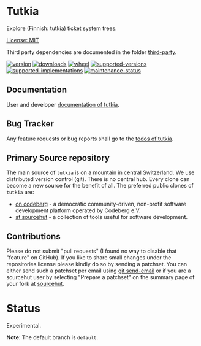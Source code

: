 # Tutkia

Explore (Finnish: tutkia) ticket system trees.

[License: MIT](https://git.sr.ht/~sthagen/tutkia/tree/default/item/LICENSE)

Third party dependencies are documented in the folder [third-party](docs/third-party/README.md).

[![version](https://img.shields.io/pypi/v/tutkia.svg?style=flat)](https://pypi.python.org/pypi/tutkia/)
[![downloads](https://pepy.tech/badge/tutkia/month)](https://pepy.tech/project/tutkia)
[![wheel](https://img.shields.io/pypi/wheel/tutkia.svg?style=flat)](https://pypi.python.org/pypi/tutkia/)
[![supported-versions](https://img.shields.io/pypi/pyversions/tutkia.svg?style=flat)](https://pypi.python.org/pypi/tutkia/)
[![supported-implementations](https://img.shields.io/pypi/implementation/tutkia.svg?style=flat)](https://pypi.python.org/pypi/tutkia/)
[![maintenance-status](https://img.shields.io/github/commit-activity/y/sthagen/tutkia.svg?style=flat)](https://git.sr.ht/~sthagen/tutkia/log)

## Documentation

User and developer [documentation of tutkia](https://codes.dilettant.life/docs/tutkia).

## Bug Tracker

Any feature requests or bug reports shall go to the [todos of tutkia](https://todo.sr.ht/~sthagen/tutkia).

## Primary Source repository

The main source of `tutkia` is on a mountain in central Switzerland.
We use distributed version control (git).
There is no central hub.
Every clone can become a new source for the benefit of all.
The preferred public clones of `tutkia` are:

* [on codeberg](https://codeberg.org/sthagen/tutkia) - a democratic community-driven, non-profit software development platform operated by Codeberg e.V.
* [at sourcehut](https://git.sr.ht/~sthagen/tutkia) - a collection of tools useful for software development.

## Contributions

Please do not submit "pull requests" (I found no way to disable that "feature" on GitHub).
If you like to share small changes under the repositories license please kindly do so by sending a patchset.
You can either send such a patchset per email using [git send-email](https://git-send-email.io) or 
if you are a sourcehut user by selecting "Prepare a patchset" on the summary page of your fork at [sourcehut](https://git.sr.ht/).

# Status

Experimental.

**Note**: The default branch is `default`.
